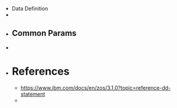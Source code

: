 - Data Definition
-
- Common Params
	-
-
- # References
	- https://www.ibm.com/docs/en/zos/3.1.0?topic=reference-dd-statement
	-